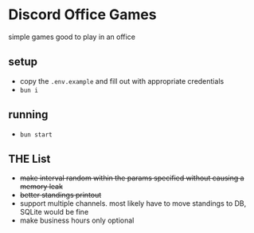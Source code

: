 # Discord Office Games

simple games good to play in an office

## setup

- copy the `.env.example` and fill out with appropriate credentials
- `bun i`

## running

- `bun start`

## THE List

- ~~make interval random within the params specified without causing a memory leak~~
- ~~better standings printout~~
- support multiple channels. most likely have to move standings to DB, SQLite would be fine
- make business hours only optional
